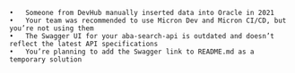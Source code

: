 	•	Someone from DevHub manually inserted data into Oracle in 2021
	•	Your team was recommended to use Micron Dev and Micron CI/CD, but you’re not using them
	•	The Swagger UI for your aba-search-api is outdated and doesn’t reflect the latest API specifications
	•	You’re planning to add the Swagger link to README.md as a temporary solution